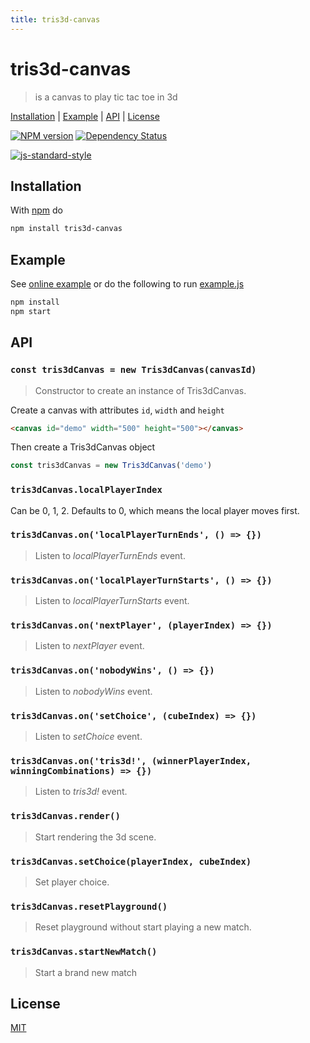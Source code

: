```yaml
---
title: tris3d-canvas
---
```

# tris3d-canvas

> is a canvas to play tic tac toe in 3d

[Installation](#installation) |
[Example](#example) |
[API](#api) |
[License](#license)

[![NPM version](https://badge.fury.io/js/tris3d-canvas.svg)](http://badge.fury.io/js/tris3d-canvas)
[![Dependency Status](https://gemnasium.com/fibo/tris3d-canvas.svg)](https://gemnasium.com/fibo/tris3d-canvas)

[![js-standard-style](https://cdn.rawgit.com/feross/standard/master/badge.svg)](https://github.com/feross/standard)

## Installation

With [npm] do

```bash
npm install tris3d-canvas
```

## Example

See [online example][online_example] or do the following to run [example.js][example_js]

```bash
npm install
npm start
```

## API

### `const tris3dCanvas = new Tris3dCanvas(canvasId)`

> Constructor to create an instance of Tris3dCanvas.

Create a canvas with attributes `id`, `width` and `height`

```html
<canvas id="demo" width="500" height="500"></canvas>
```

Then create a Tris3dCanvas object

```javascript
const tris3dCanvas = new Tris3dCanvas('demo')
```

### `tris3dCanvas.localPlayerIndex`

Can be 0, 1, 2. Defaults to 0, which means the local player moves first.

### `tris3dCanvas.on('localPlayerTurnEnds', () => {})`

> Listen to *localPlayerTurnEnds* event.

### `tris3dCanvas.on('localPlayerTurnStarts', () => {})`

> Listen to *localPlayerTurnStarts* event.

### `tris3dCanvas.on('nextPlayer', (playerIndex) => {})`

> Listen to *nextPlayer* event.

### `tris3dCanvas.on('nobodyWins', () => {})`

> Listen to *nobodyWins* event.

### `tris3dCanvas.on('setChoice', (cubeIndex) => {})`

> Listen to *setChoice* event.

### `tris3dCanvas.on('tris3d!', (winnerPlayerIndex, winningCombinations) => {})`

> Listen to *tris3d!* event.

### `tris3dCanvas.render()`

> Start rendering the 3d scene.

### `tris3dCanvas.setChoice(playerIndex, cubeIndex)`

> Set player choice.

### `tris3dCanvas.resetPlayground()`

> Reset playground without start playing a new match.

### `tris3dCanvas.startNewMatch()`

> Start a brand new match

## License

[MIT](http://g14n.info/mit-license)

[example_js]: https://github.com/fibo/tris3d-canvas/blob/master/example.js
[npm]: https://npmjs.org/
[online_example]: http://g14n.info/tris3d-canvas/example
